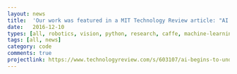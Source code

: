 ```yaml
---
layout: news
title:  'Our work was featured in a MIT Technology Review article: "AI Begins to Understand the 3-D World".'
date:   2016-12-10
types: [all, robotics, vision, python, research, caffe, machine-learning, neural-nets, opencv, ros]
tags: [all, news]
category: code
comments: true
projectlink: https://www.technologyreview.com/s/603107/ai-begins-to-understand-the-3-d-world/
---
```

